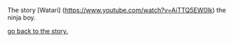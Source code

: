 The story [Watari] (https://www.youtube.com/watch?v=AiTTQ5EW0Ik) the ninja boy.

[go back to the story.](../marshmallow.md)